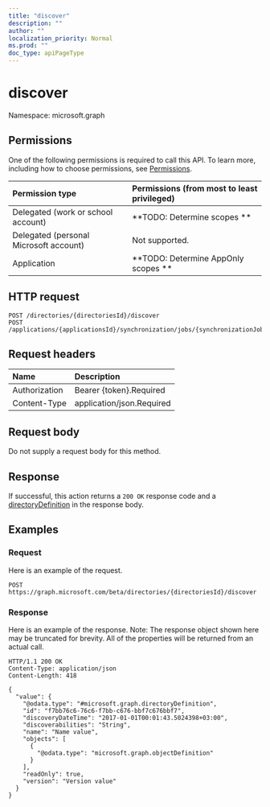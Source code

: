 ```yaml
---
title: "discover"
description: ""
author: ""
localization_priority: Normal
ms.prod: ""
doc_type: apiPageType
---
```


# discover

Namespace: microsoft.graph



## Permissions
One of the following permissions is required to call this API. To learn more, including how to choose permissions, see [Permissions](/concepts/permissions-reference.md).

|Permission type|Permissions (from most to least privileged)|
|:---|:---|
|Delegated (work or school account)|**TODO: Determine scopes **|
|Delegated (personal Microsoft account)|Not supported.|
|Application|**TODO: Determine AppOnly scopes **|

## HTTP request
<!-- {
  "blockType": "ignored"
}
-->
``` http
POST /directories/{directoriesId}/discover
POST /applications/{applicationsId}/synchronization/jobs/{synchronizationJobId}/schema/directories/{directoryDefinitionId}/discover
```

## Request headers
|Name|Description|
|:---|:---|
|Authorization|Bearer {token}.Required|
|Content-Type|application/json.Required|

## Request body
Do not supply a request body for this method.

## Response
If successful, this action returns a `200 OK` response code and a [directoryDefinition](../resources/directorydefinition.md) in the response body.

## Examples

### Request
Here is an example of the request.
<!-- {
  "blockType": "request",
  "name": "directorydefinition_discover"
}
-->
``` http
POST https://graph.microsoft.com/beta/directories/{directoriesId}/discover
```

### Response
Here is an example of the response. Note: The response object shown here may be truncated for brevity. All of the properties will be returned from an actual call.
<!-- {
  "blockType": "response",
  "truncated": true,
  "@odata.type": "microsoft.graph.directorydefinition"
}
-->
``` http
HTTP/1.1 200 OK
Content-Type: application/json
Content-Length: 418

{
  "value": {
    "@odata.type": "#microsoft.graph.directoryDefinition",
    "id": "f7bb76c6-76c6-f7bb-c676-bbf7c676bbf7",
    "discoveryDateTime": "2017-01-01T00:01:43.5024398+03:00",
    "discoverabilities": "String",
    "name": "Name value",
    "objects": [
      {
        "@odata.type": "microsoft.graph.objectDefinition"
      }
    ],
    "readOnly": true,
    "version": "Version value"
  }
}
```

